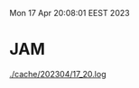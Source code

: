 Mon 17 Apr 20:08:01 EEST 2023
# JAM
<a href='./cache/202304/17_20.log'>./cache/202304/17_20.log</a>
